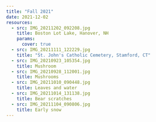 ```yaml
---
title: "Fall 2021"
date: 2021-12-02
resources:
  - src: IMG_20211202_092208.jpg 
    title: Boston Lot Lake, Hanover, NH
    params:
      cover: true
  - src: IMG_20211111_122229.jpg 
    title: "St. John's Catholic Cemetery, Stamford, CT"
  - src: IMG_20210923_105354.jpg 
    title: Mushroom
  - src: IMG_20210928_112001.jpg 
    title: Mushrooms
  - src: IMG_20211010_090448.jpg 
    title: Leaves and water
  - src: IMG_20211014_131138.jpg 
    title: Bear scratches
  - src: IMG_20211104_090806.jpg 
    title: Early snow
---
```

